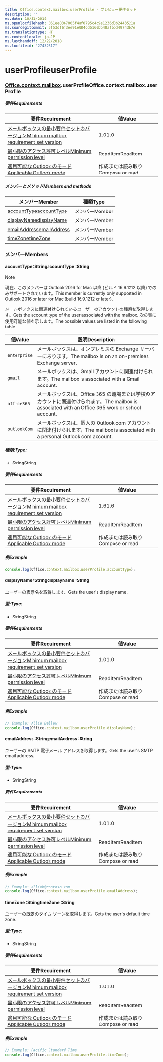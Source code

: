 ```yaml
---
title: Office.context.mailbox.userProfile - プレビュー要件セット
description: ''
ms.date: 10/31/2018
ms.openlocfilehash: 061ee8367005f4af0795c4d9e1236d0b2443521a
ms.sourcegitcommit: 6f53df6f3ee91e084cd5160bb48afbbd49743b7e
ms.translationtype: HT
ms.contentlocale: ja-JP
ms.lasthandoff: 12/22/2018
ms.locfileid: "27432817"
---
```

# <a name="userprofile"></a><span data-ttu-id="9595c-102">userProfile</span><span class="sxs-lookup"><span data-stu-id="9595c-102">userProfile</span></span>

### <a name="officeofficemdcontextofficecontextmdmailboxofficecontextmailboxmduserprofile"></a><span data-ttu-id="9595c-103">[Office](Office.md)[.context](Office.context.md)[.mailbox](Office.context.mailbox.md).userProfile</span><span class="sxs-lookup"><span data-stu-id="9595c-103">Office.context.mailbox.userProfile</span></span>

##### <a name="requirements"></a><span data-ttu-id="9595c-104">要件</span><span class="sxs-lookup"><span data-stu-id="9595c-104">Requirements</span></span>

|<span data-ttu-id="9595c-105">要件</span><span class="sxs-lookup"><span data-stu-id="9595c-105">Requirement</span></span>| <span data-ttu-id="9595c-106">値</span><span class="sxs-lookup"><span data-stu-id="9595c-106">Value</span></span>|
|---|---|
|[<span data-ttu-id="9595c-107">メールボックスの最小要件セットのバージョン</span><span class="sxs-lookup"><span data-stu-id="9595c-107">Minimum mailbox requirement set version</span></span>](/office/dev/add-ins/reference/requirement-sets/outlook-api-requirement-sets)| <span data-ttu-id="9595c-108">1.0</span><span class="sxs-lookup"><span data-stu-id="9595c-108">1.0</span></span>|
|[<span data-ttu-id="9595c-109">最小限のアクセス許可レベル</span><span class="sxs-lookup"><span data-stu-id="9595c-109">Minimum permission level</span></span>](https://docs.microsoft.com/outlook/add-ins/understanding-outlook-add-in-permissions)| <span data-ttu-id="9595c-110">ReadItem</span><span class="sxs-lookup"><span data-stu-id="9595c-110">ReadItem</span></span>|
|[<span data-ttu-id="9595c-111">適用可能な Outlook のモード</span><span class="sxs-lookup"><span data-stu-id="9595c-111">Applicable Outlook mode</span></span>](https://docs.microsoft.com/outlook/add-ins/#extension-points)| <span data-ttu-id="9595c-112">作成または読み取り</span><span class="sxs-lookup"><span data-stu-id="9595c-112">Compose or read</span></span>|

##### <a name="members-and-methods"></a><span data-ttu-id="9595c-113">メンバーとメソッド</span><span class="sxs-lookup"><span data-stu-id="9595c-113">Members and methods</span></span>

| <span data-ttu-id="9595c-114">メンバー</span><span class="sxs-lookup"><span data-stu-id="9595c-114">Member</span></span> | <span data-ttu-id="9595c-115">種類</span><span class="sxs-lookup"><span data-stu-id="9595c-115">Type</span></span> |
|--------|------|
| [<span data-ttu-id="9595c-116">accountType</span><span class="sxs-lookup"><span data-stu-id="9595c-116">accountType</span></span>](#accounttype-string) | <span data-ttu-id="9595c-117">メンバー</span><span class="sxs-lookup"><span data-stu-id="9595c-117">Member</span></span> |
| [<span data-ttu-id="9595c-118">displayName</span><span class="sxs-lookup"><span data-stu-id="9595c-118">displayName</span></span>](#displayname-string) | <span data-ttu-id="9595c-119">メンバー</span><span class="sxs-lookup"><span data-stu-id="9595c-119">Member</span></span> |
| [<span data-ttu-id="9595c-120">emailAddress</span><span class="sxs-lookup"><span data-stu-id="9595c-120">emailAddress</span></span>](#emailaddress-string) | <span data-ttu-id="9595c-121">メンバー</span><span class="sxs-lookup"><span data-stu-id="9595c-121">Member</span></span> |
| [<span data-ttu-id="9595c-122">timeZone</span><span class="sxs-lookup"><span data-stu-id="9595c-122">timeZone</span></span>](#timezone-string) | <span data-ttu-id="9595c-123">メンバー</span><span class="sxs-lookup"><span data-stu-id="9595c-123">Member</span></span> |

### <a name="members"></a><span data-ttu-id="9595c-124">メンバー</span><span class="sxs-lookup"><span data-stu-id="9595c-124">Members</span></span>

####  <a name="accounttype-string"></a><span data-ttu-id="9595c-125">accountType :String</span><span class="sxs-lookup"><span data-stu-id="9595c-125">accountType :String</span></span>

> [!NOTE]
> <span data-ttu-id="9595c-126">現在、このメンバーは Outlook 2016 for Mac 以降 (ビルド 16.9.1212 以降) でのみサポートされています。</span><span class="sxs-lookup"><span data-stu-id="9595c-126">This member is currently only supported in Outlook 2016 or later for Mac (build 16.9.1212 or later).</span></span>

<span data-ttu-id="9595c-127">メールボックスに関連付けられているユーザーのアカウントの種類を取得します。</span><span class="sxs-lookup"><span data-stu-id="9595c-127">Gets the account type of the user associated with the mailbox.</span></span> <span data-ttu-id="9595c-128">次の表に使用可能な値を示します。</span><span class="sxs-lookup"><span data-stu-id="9595c-128">The possible values are listed in the following table.</span></span>

| <span data-ttu-id="9595c-129">値</span><span class="sxs-lookup"><span data-stu-id="9595c-129">Value</span></span> | <span data-ttu-id="9595c-130">説明</span><span class="sxs-lookup"><span data-stu-id="9595c-130">Description</span></span> |
|-------|-------------|
| `enterprise` | <span data-ttu-id="9595c-131">メールボックスは、オンプレミスの Exchange サーバーにあります。</span><span class="sxs-lookup"><span data-stu-id="9595c-131">The mailbox is on an on-premises Exchange server.</span></span> |
| `gmail` | <span data-ttu-id="9595c-132">メールボックスは、Gmail アカウントに関連付けられます。</span><span class="sxs-lookup"><span data-stu-id="9595c-132">The mailbox is associated with a Gmail account.</span></span> |
| `office365` | <span data-ttu-id="9595c-133">メールボックスは、Office 365 の職場または学校のアカウントに関連付けられます。</span><span class="sxs-lookup"><span data-stu-id="9595c-133">The mailbox is associated with an Office 365 work or school account.</span></span> |
| `outlookCom` | <span data-ttu-id="9595c-134">メールボックスは、個人の Outlook.com アカウントに関連付けられます。</span><span class="sxs-lookup"><span data-stu-id="9595c-134">The mailbox is associated with a personal Outlook.com account.</span></span> |

##### <a name="type"></a><span data-ttu-id="9595c-135">種類:</span><span class="sxs-lookup"><span data-stu-id="9595c-135">Type:</span></span>

*   <span data-ttu-id="9595c-136">String</span><span class="sxs-lookup"><span data-stu-id="9595c-136">String</span></span>

##### <a name="requirements"></a><span data-ttu-id="9595c-137">要件</span><span class="sxs-lookup"><span data-stu-id="9595c-137">Requirements</span></span>

|<span data-ttu-id="9595c-138">要件</span><span class="sxs-lookup"><span data-stu-id="9595c-138">Requirement</span></span>| <span data-ttu-id="9595c-139">値</span><span class="sxs-lookup"><span data-stu-id="9595c-139">Value</span></span>|
|---|---|
|[<span data-ttu-id="9595c-140">メールボックスの最小要件セットのバージョン</span><span class="sxs-lookup"><span data-stu-id="9595c-140">Minimum mailbox requirement set version</span></span>](/office/dev/add-ins/reference/requirement-sets/outlook-api-requirement-sets)| <span data-ttu-id="9595c-141">1.6</span><span class="sxs-lookup"><span data-stu-id="9595c-141">1.6</span></span> |
|[<span data-ttu-id="9595c-142">最小限のアクセス許可レベル</span><span class="sxs-lookup"><span data-stu-id="9595c-142">Minimum permission level</span></span>](https://docs.microsoft.com/outlook/add-ins/understanding-outlook-add-in-permissions)| <span data-ttu-id="9595c-143">ReadItem</span><span class="sxs-lookup"><span data-stu-id="9595c-143">ReadItem</span></span>|
|[<span data-ttu-id="9595c-144">適用可能な Outlook のモード</span><span class="sxs-lookup"><span data-stu-id="9595c-144">Applicable Outlook mode</span></span>](https://docs.microsoft.com/outlook/add-ins/#extension-points)| <span data-ttu-id="9595c-145">作成または読み取り</span><span class="sxs-lookup"><span data-stu-id="9595c-145">Compose or read</span></span>|

##### <a name="example"></a><span data-ttu-id="9595c-146">例</span><span class="sxs-lookup"><span data-stu-id="9595c-146">Example</span></span>

```js
console.log(Office.context.mailbox.userProfile.accountType);
```

####  <a name="displayname-string"></a><span data-ttu-id="9595c-147">displayName :String</span><span class="sxs-lookup"><span data-stu-id="9595c-147">displayName :String</span></span>

<span data-ttu-id="9595c-148">ユーザーの表示名を取得します。</span><span class="sxs-lookup"><span data-stu-id="9595c-148">Gets the user's display name.</span></span>

##### <a name="type"></a><span data-ttu-id="9595c-149">型:</span><span class="sxs-lookup"><span data-stu-id="9595c-149">Type:</span></span>

*   <span data-ttu-id="9595c-150">String</span><span class="sxs-lookup"><span data-stu-id="9595c-150">String</span></span>

##### <a name="requirements"></a><span data-ttu-id="9595c-151">要件</span><span class="sxs-lookup"><span data-stu-id="9595c-151">Requirements</span></span>

|<span data-ttu-id="9595c-152">要件</span><span class="sxs-lookup"><span data-stu-id="9595c-152">Requirement</span></span>| <span data-ttu-id="9595c-153">値</span><span class="sxs-lookup"><span data-stu-id="9595c-153">Value</span></span>|
|---|---|
|[<span data-ttu-id="9595c-154">メールボックスの最小要件セットのバージョン</span><span class="sxs-lookup"><span data-stu-id="9595c-154">Minimum mailbox requirement set version</span></span>](/office/dev/add-ins/reference/requirement-sets/outlook-api-requirement-sets)| <span data-ttu-id="9595c-155">1.0</span><span class="sxs-lookup"><span data-stu-id="9595c-155">1.0</span></span>|
|[<span data-ttu-id="9595c-156">最小限のアクセス許可レベル</span><span class="sxs-lookup"><span data-stu-id="9595c-156">Minimum permission level</span></span>](https://docs.microsoft.com/outlook/add-ins/understanding-outlook-add-in-permissions)| <span data-ttu-id="9595c-157">ReadItem</span><span class="sxs-lookup"><span data-stu-id="9595c-157">ReadItem</span></span>|
|[<span data-ttu-id="9595c-158">適用可能な Outlook のモード</span><span class="sxs-lookup"><span data-stu-id="9595c-158">Applicable Outlook mode</span></span>](https://docs.microsoft.com/outlook/add-ins/#extension-points)| <span data-ttu-id="9595c-159">作成または読み取り</span><span class="sxs-lookup"><span data-stu-id="9595c-159">Compose or read</span></span>|

##### <a name="example"></a><span data-ttu-id="9595c-160">例</span><span class="sxs-lookup"><span data-stu-id="9595c-160">Example</span></span>

```js
// Example: Allie Bellew
console.log(Office.context.mailbox.userProfile.displayName);
```

####  <a name="emailaddress-string"></a><span data-ttu-id="9595c-161">emailAddress :String</span><span class="sxs-lookup"><span data-stu-id="9595c-161">emailAddress :String</span></span>

<span data-ttu-id="9595c-162">ユーザーの SMTP 電子メール アドレスを取得します。</span><span class="sxs-lookup"><span data-stu-id="9595c-162">Gets the user's SMTP email address.</span></span>

##### <a name="type"></a><span data-ttu-id="9595c-163">型:</span><span class="sxs-lookup"><span data-stu-id="9595c-163">Type:</span></span>

*   <span data-ttu-id="9595c-164">String</span><span class="sxs-lookup"><span data-stu-id="9595c-164">String</span></span>

##### <a name="requirements"></a><span data-ttu-id="9595c-165">要件</span><span class="sxs-lookup"><span data-stu-id="9595c-165">Requirements</span></span>

|<span data-ttu-id="9595c-166">要件</span><span class="sxs-lookup"><span data-stu-id="9595c-166">Requirement</span></span>| <span data-ttu-id="9595c-167">値</span><span class="sxs-lookup"><span data-stu-id="9595c-167">Value</span></span>|
|---|---|
|[<span data-ttu-id="9595c-168">メールボックスの最小要件セットのバージョン</span><span class="sxs-lookup"><span data-stu-id="9595c-168">Minimum mailbox requirement set version</span></span>](/office/dev/add-ins/reference/requirement-sets/outlook-api-requirement-sets)| <span data-ttu-id="9595c-169">1.0</span><span class="sxs-lookup"><span data-stu-id="9595c-169">1.0</span></span>|
|[<span data-ttu-id="9595c-170">最小限のアクセス許可レベル</span><span class="sxs-lookup"><span data-stu-id="9595c-170">Minimum permission level</span></span>](https://docs.microsoft.com/outlook/add-ins/understanding-outlook-add-in-permissions)| <span data-ttu-id="9595c-171">ReadItem</span><span class="sxs-lookup"><span data-stu-id="9595c-171">ReadItem</span></span>|
|[<span data-ttu-id="9595c-172">適用可能な Outlook のモード</span><span class="sxs-lookup"><span data-stu-id="9595c-172">Applicable Outlook mode</span></span>](https://docs.microsoft.com/outlook/add-ins/#extension-points)| <span data-ttu-id="9595c-173">作成または読み取り</span><span class="sxs-lookup"><span data-stu-id="9595c-173">Compose or read</span></span>|

##### <a name="example"></a><span data-ttu-id="9595c-174">例</span><span class="sxs-lookup"><span data-stu-id="9595c-174">Example</span></span>

```js
// Example: allieb@contoso.com
console.log(Office.context.mailbox.userProfile.emailAddress);
```

####  <a name="timezone-string"></a><span data-ttu-id="9595c-175">timeZone :String</span><span class="sxs-lookup"><span data-stu-id="9595c-175">timeZone :String</span></span>

<span data-ttu-id="9595c-176">ユーザーの既定のタイム ゾーンを取得します。</span><span class="sxs-lookup"><span data-stu-id="9595c-176">Gets the user's default time zone.</span></span>

##### <a name="type"></a><span data-ttu-id="9595c-177">型:</span><span class="sxs-lookup"><span data-stu-id="9595c-177">Type:</span></span>

*   <span data-ttu-id="9595c-178">String</span><span class="sxs-lookup"><span data-stu-id="9595c-178">String</span></span>

##### <a name="requirements"></a><span data-ttu-id="9595c-179">要件</span><span class="sxs-lookup"><span data-stu-id="9595c-179">Requirements</span></span>

|<span data-ttu-id="9595c-180">要件</span><span class="sxs-lookup"><span data-stu-id="9595c-180">Requirement</span></span>| <span data-ttu-id="9595c-181">値</span><span class="sxs-lookup"><span data-stu-id="9595c-181">Value</span></span>|
|---|---|
|[<span data-ttu-id="9595c-182">メールボックスの最小要件セットのバージョン</span><span class="sxs-lookup"><span data-stu-id="9595c-182">Minimum mailbox requirement set version</span></span>](/office/dev/add-ins/reference/requirement-sets/outlook-api-requirement-sets)| <span data-ttu-id="9595c-183">1.0</span><span class="sxs-lookup"><span data-stu-id="9595c-183">1.0</span></span>|
|[<span data-ttu-id="9595c-184">最小限のアクセス許可レベル</span><span class="sxs-lookup"><span data-stu-id="9595c-184">Minimum permission level</span></span>](https://docs.microsoft.com/outlook/add-ins/understanding-outlook-add-in-permissions)| <span data-ttu-id="9595c-185">ReadItem</span><span class="sxs-lookup"><span data-stu-id="9595c-185">ReadItem</span></span>|
|[<span data-ttu-id="9595c-186">適用可能な Outlook のモード</span><span class="sxs-lookup"><span data-stu-id="9595c-186">Applicable Outlook mode</span></span>](https://docs.microsoft.com/outlook/add-ins/#extension-points)| <span data-ttu-id="9595c-187">作成または読み取り</span><span class="sxs-lookup"><span data-stu-id="9595c-187">Compose or read</span></span>|

##### <a name="example"></a><span data-ttu-id="9595c-188">例</span><span class="sxs-lookup"><span data-stu-id="9595c-188">Example</span></span>

```js
// Example: Pacific Standard Time
console.log(Office.context.mailbox.userProfile.timeZone);
```